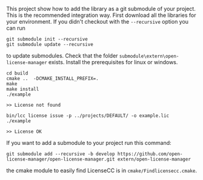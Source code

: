 
This project show how to add the library as a git submodule of your project. This is the recommended integration way.
First download all the libraries for your environment. If you didn't checkout with the `--recursive` option you can run

```
git submodule init --recursive
git submodule update --recursive
```

to update submodules. Check that the folder `submodule\extern\open-license-manager` exists. 
Install the prerequisites for linux or windows.

```console
cd build
cmake ..  -DCMAKE_INSTALL_PREFIX=.
make 
make install
./example

>> License not found
```

```
bin/lcc license issue -p ../projects/DEFAULT/ -o example.lic
./example

>> License OK
```

If you want to add a submodule to your project run this command:

```
git submodule add --recursive -b develop https://github.com/open-license-manager/open-license-manager.git extern/open-license-manager
```

the cmake module to easily find LicenseCC is in  `cmake/Findlicensecc.cmake`.